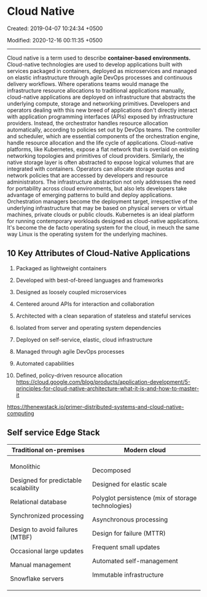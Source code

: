 # Cloud Native

Created: 2019-04-07 10:24:34 +0500

Modified: 2020-12-16 00:11:35 +0500

---

Cloud native is a term used to describe **container-based environments.** Cloud-native technologies are used to develop applications built with services packaged in containers, deployed as microservices and managed on elastic infrastructure through agile DevOps processes and continuous delivery workflows.
Where operations teams would manage the infrastructure resource allocations to traditional applications manually, cloud-native applications are deployed on infrastructure that abstracts the underlying compute, storage and networking primitives. Developers and operators dealing with this new breed of applications don't directly interact with application programming interfaces (APIs) exposed by infrastructure providers. Instead, the orchestrator handles resource allocation automatically, according to policies set out by DevOps teams. The controller and scheduler, which are essential components of the orchestration engine, handle resource allocation and the life cycle of applications.
Cloud-native platforms, like Kubernetes, expose a flat network that is overlaid on existing networking topologies and primitives of cloud providers. Similarly, the native storage layer is often abstracted to expose logical volumes that are integrated with containers. Operators can allocate storage quotas and network policies that are accessed by developers and resource administrators. The infrastructure abstraction not only addresses the need for portability across cloud environments, but also lets developers take advantage of emerging patterns to build and deploy applications. Orchestration managers become the deployment target, irrespective of the underlying infrastructure that may be based on physical servers or virtual machines, private clouds or public clouds.
Kubernetes is an ideal platform for running contemporary workloads designed as cloud-native applications. It's become the de facto operating system for the cloud, in meuch the same way Linux is the operating system for the underlying machines.

## 10 Key Attributes of Cloud-Native Applications

1. Packaged as lightweight containers

2. Developed with best-of-breed languages and frameworks

3. Designed as loosely coupled microservices

4. Centered around APIs for interaction and collaboration

5. Architected with a clean separation of stateless and stateful services

6. Isolated from server and operating system dependencies

7. Deployed on self-service, elastic, cloud infrastructure

8. Managed through agile DevOps processes

9. Automated capabilities

10. Defined, policy-driven resource allocation
<https://cloud.google.com/blog/products/application-development/5-principles-for-cloud-native-architecture-what-it-is-and-how-to-master-it>

<https://thenewstack.io/primer-distributed-systems-and-cloud-native-computing>

## Self service Edge Stack

<table>
<colgroup>
<col style="width: 42%" />
<col style="width: 57%" />
</colgroup>
<thead>
<tr class="header">
<th><strong>Traditional on-premises</strong></th>
<th><strong>Modern cloud</strong></th>
</tr>
</thead>
<tbody>
<tr>
<td><p>Monolithic</p>
<p>Designed for predictable scalability</p>
<p>Relational database</p>
<p>Synchronized processing</p>
<p>Design to avoid failures (MTBF)</p>
<p>Occasional large updates</p>
<p>Manual management</p>
<p>Snowflake servers</p></td>
<td><p>Decomposed</p>
<p>Designed for elastic scale</p>
<p>Polyglot persistence (mix of storage technologies)</p>
<p>Asynchronous processing</p>
<p>Design for failure (MTTR)</p>
<p>Frequent small updates</p>
<p>Automated self-management</p>
<p>Immutable infrastructure</p></td>
</tr>
</tbody>
</table>
